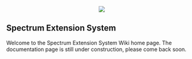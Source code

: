 <p align="center"><img src="https://github.com/Ciastex/Spectrum/blob/master/Spectrum.Branding/spectrum-banner-512px.png"></img></p>

## Spectrum Extension System
Welcome to the Spectrum Extension System Wiki home page. The documentation page is still under construction, please come back soon.